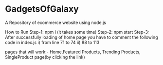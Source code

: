 # GadgetsOfGalaxy
A Repository of ecommerce website using node.js


How to Run
Step-1:  npm i (it takes some time)
Step-2:  npm start
Step-3:  After successfully loading of home page you have to comment the following code in index.js
         i) from line 71 to 74
         ii) 88 to 113

pages that will work:- Home,Featured Products, Trending Products, SingleProduct page(by clicking the link)
